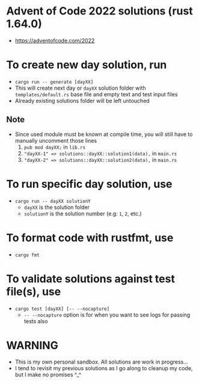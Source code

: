 # Advent of Code 2022 solutions (rust 1.64.0)
- https://adventofcode.com/2022

# To create new day solution, run
  - `cargo run -- generate [dayXX]`
  - This will create next day or `dayXX` solution folder with `templates/default.rs` base file and empty text and test input files
  - Already existing solutions folder will be left untouched
  ## Note
  - Since used module must be known at compile time, you will still have to manually uncomment those lines
    1. `pub mod dayXX;` in `lib.rs`
    2. `"dayXX-1" => solutions::dayXX::solution1(data),` in `main.rs`
    3. `"dayXX-2" => solutions::dayXX::solution2(data),` in `main.rs`

# To run specific day solution, use
  - `cargo run -- dayXX solutionY`
    - `dayXX` is the solution folder
    - `solutionY` is the solution number (e.g: `1`, `2`, etc.)

# To format code with rustfmt, use
  - `cargo fmt`

# To validate solutions against test file(s), use
  - `cargo test [dayXX] [-- --nocapture]`
    - `-- --nocapture` option is for when you want to see logs for passing tests also

# WARNING
  - This is my own personal sandbox. All solutions are work in progress...
  - I tend to revisit my previous solutions as I go along to cleanup my code, but I make no promises ^_^
